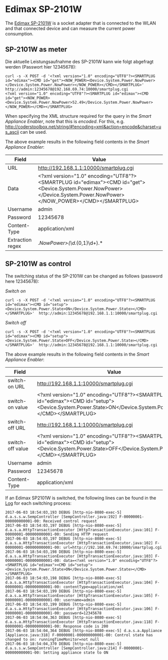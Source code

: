 # Edimax SP-2101W

The [Edimax SP-2101W](http://www.edimax-de.eu/edimax/merchandise/merchandise_detail/data/edimax/de/home_automation_smart_plug/sp-2101w) is a socket adapter that is connected to the WLAN and that connected device and can measure the current power consumption.

## SP-2101W as meter
Die aktuelle Leistungsaufnahme des SP-2101W kann wie folgt abgefragt werden (Passwort hier 12345678):
```
curl -s -X POST -d '<?xml version="1.0" encoding="UTF8"?><SMARTPLUG id="edimax"><CMD id="get"><NOW_POWER><Device.System.Power.NowPower></Device.System.Power.NowPower></NOW_POWER></CMD></SMARTPLUG>' http://admin:12345678@192.168.69.74:10000/smartplug.cgi
<?xml version="1.0" encoding="UTF8"?><SMARTPLUG id="edimax"><CMD id="get"><NOW_POWER><Device.System.Power.NowPower>52.49</Device.System.Power.NowPower></NOW_POWER></CMD></SMARTPLUG>
```

When specifying the XML structure required for the query in the *Smart Appliance Enabler*, note that this is _encoded_. For this, e.g. http://coderstoolbox.net/string/#!encoding=xml&action=encode&charset=us_ascii can be used.


The above example results in the following field contents in the *Smart Appliance Enabler*:

| Field            | Value                                                                                                                                                                                                                                                         |
|------------------|---------------------------------------------------------------------------------------------------------------------------------------------------------------------------------------------------------------------------------------------------------------|
| URL              | http://192.168.1.1:10000/smartplug.cgi                                                                                                                                                                                                                        |
| Data             | &lt;?xml version=&quot;1.0&quot; encoding=&quot;UTF8&quot;?&gt;&lt;SMARTPLUG id=&quot;edimax&quot;&gt;&lt;CMD id=&quot;get&quot;&gt;&lt;Device.System.Power.NowPower&gt;&lt;/Device.System.Power.NowPower&gt;&lt;/NOW_POWER&gt;&lt;/CMD&gt;&lt;/SMARTPLUG&gt; |
| Username         | admin                                                                                                                                                                                                                                                         |
| Password         | 12345678                                                                                                                                                                                                                                                      |
| Content-Type     | application/xml                                                                                                                                                                                                                                               |
| Extraction regex | .*NowPower>(\d*.{0,1}\d+).*                                                                                                                                                                                                                                   |

## SP-2101W as control
The switching status of the SP-2101W can be changed as follows (password here 12345678):

_Switch on_
```
curl -s -X POST -d '<?xml version="1.0" encoding="UTF8"?><SMARTPLUG id="edimax"><CMD id="setup"><Device.System.Power.State>ON</Device.System.Power.State></CMD></SMARTPLUG>'  http://admin:12345678@192.168.1.1:10000/smartplug.cgi
```

_Switch off_
```
curl -s -X POST -d '<?xml version="1.0" encoding="UTF8"?><SMARTPLUG id="edimax"><CMD id="setup"><Device.System.Power.State>OFF</Device.System.Power.State></CMD></SMARTPLUG>'  http://admin:12345678@192.168.1.1:10000/smartplug.cgi
```

The above example results in the following field contents in the *Smart Appliance Enabler*:

| Field            | Value                                                                                                                                                                                                                                      |
|------------------|--------------------------------------------------------------------------------------------------------------------------------------------------------------------------------------------------------------------------------------------|
| switch-on URL    | http://192.168.1.1:10000/smartplug.cgi                                                                                                                                                                                                     |
| switch-on value  | &lt;?xml version=&quot;1.0&quot; encoding=&quot;UTF8&quot;?&gt;&lt;SMARTPLUG id=&quot;edimax&quot;&gt;&lt;CMD id=&quot;setup&quot;&gt;&lt;Device.System.Power.State&gt;ON&lt;/Device.System.Power.State&gt;&lt;/CMD&gt;&lt;/SMARTPLUG&gt;  |
| switch-off URL   | http://192.168.1.1:10000/smartplug.cgi                                                                                                                                                                                                     |
| switch-off value | &lt;?xml version=&quot;1.0&quot; encoding=&quot;UTF8&quot;?&gt;&lt;SMARTPLUG id=&quot;edimax&quot;&gt;&lt;CMD id=&quot;setup&quot;&gt;&lt;Device.System.Power.State&gt;OFF&lt;/Device.System.Power.State&gt;&lt;/CMD&gt;&lt;/SMARTPLUG&gt; |
| Username         | admin                                                                                                                                                                                                                                      |
| Password         | 12345678                                                                                                                                                                                                                                   |
| Content-Type     | application/xml                                                                                                                                                                                                                            |

If an Edimax SP2101W is switched, the following lines can be found in the [Log](Logging_EN.md) for each switching process:
```
2017-06-03 18:54:03,193 DEBUG [http-nio-8080-exec-5] d.a.s.s.w.SempController [SempController.java:192] F-00000001-000000000001-00: Received control request
2017-06-03 18:54:03,197 DEBUG [http-nio-8080-exec-5] d.a.s.a.HttpTransactionExecutor [HttpTransactionExecutor.java:101] F-00000001-000000000001-00: Sending HTTP request
2017-06-03 18:54:03,197 DEBUG [http-nio-8080-exec-5] d.a.s.a.HttpTransactionExecutor [HttpTransactionExecutor.java:102] F-00000001-000000000001-00: url=http://192.168.69.74:10000/smartplug.cgi
2017-06-03 18:54:03,198 DEBUG [http-nio-8080-exec-5] d.a.s.a.HttpTransactionExecutor [HttpTransactionExecutor.java:103] F-00000001-000000000001-00: data=<?xml version="1.0" encoding="UTF8"?><SMARTPLUG id="edimax"><CMD id="setup"><Device.System.Power.State>ON</Device.System.Power.State></CMD></SMARTPLUG>
2017-06-03 18:54:03,198 DEBUG [http-nio-8080-exec-5] d.a.s.a.HttpTransactionExecutor [HttpTransactionExecutor.java:104] F-00000001-000000000001-00: contentType=application/xml
2017-06-03 18:54:03,199 DEBUG [http-nio-8080-exec-5] d.a.s.a.HttpTransactionExecutor [HttpTransactionExecutor.java:105] F-00000001-000000000001-00: username=admin
2017-06-03 18:54:03,199 DEBUG [http-nio-8080-exec-5] d.a.s.a.HttpTransactionExecutor [HttpTransactionExecutor.java:106] F-00000001-000000000001-00: password=12345678
2017-06-03 18:54:04,363 DEBUG [http-nio-8080-exec-5] d.a.s.a.HttpTransactionExecutor [HttpTransactionExecutor.java:118] F-00000001-000000000001-00: Response code is 200
2017-06-03 18:54:04,364 DEBUG [http-nio-8080-exec-5] d.a.s.a.Appliance [Appliance.java:318] F-00000001-000000000001-00: Control state has changed to on: runningTimeMonitor=not null
2017-06-03 18:54:04,370 DEBUG [http-nio-8080-exec-5] d.a.s.s.w.SempController [SempController.java:214] F-00000001-000000000001-00: Setting appliance state to ON

```
